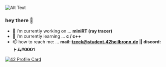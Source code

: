 ![Alt Text](https://i.pinimg.com/originals/d2/d4/04/d2d4040732b28543deaaec67098acdc0.gif)

### hey there 👋

- 🔭 i’m currently working on ... **miniRT (ray tracer)**
- 🌱 i’m currently learning ... **c / c++**
- 📫 how to reach me: ... **mail: tzeck@student.42heilbronn.de || discord: トム#0001**


[![42 Profile Card](https://1337-readme.vercel.app/api/profile?cursus=42cursus&dark=true&email=hide&leet_logo=hide&login=tzeck)](https://profile.intra.42.fr/users/tzeck)
